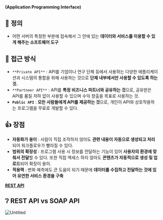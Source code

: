 
**(Application Programming Interface)**

## 📌 정의

- 어떤 서버의 특정한 부분에 접속해서 그 안에 있는 **데이터와 서비스를 이용할 수 있게 해주는 소프트웨어 도구**

## 🔢 접근 방식

- `**Private API**` : API를 기업이나 연구 단체 등에서 사용하는 다양한 애플리케이션과 시스템의 통합을 위해 사용하는 것으로 **단체 내부에서만 사용할 수 있도록 하는 것.**
- `**Partneer API**` : API를 **특정 비즈니스 파트너와 공유하는 것**으로, 공유받은 API를 품질 저하 없이 사용할 수 있으며 수익 창출을 목표로 사용하는 것.
- **`Public API`** : **모든 사람들에게 API를 제공하는 것**으로, 개인이 API와 상호작용하는 프로그램을 무료로 개발할 수 있다.

## 👍 장점

- **자동화가 용이** : 사람이 직접 조작하지 않아도 **관련 내용이 자동으로 생성되고 처리**되어 워크플로우가 빨라질 수 있다.
- **범위의 확장성** : 프로그램 사용 시 정보를 전달하는 기능이 있어 **사용자의 환경에 맞춰서 전달**할 수 있다. 또한 직접 액세스 하지 않아도 **콘텐츠가 자동적으로 생성 및 업로드**되어 확장이 용이.
- **적용력** : 변화 예측에도 큰 도움이 되기 때문에 **데이터를 수집하고 전달하는 것에 있어 유연한 서비스 환경을 구축**

**[REST API](RESTAPI.md)**

## ❔ REST API vs SOAP API

![Untitled](https://blog.wishket.com/wp-content/uploads/2020/02/unnamed-file-4.png)
